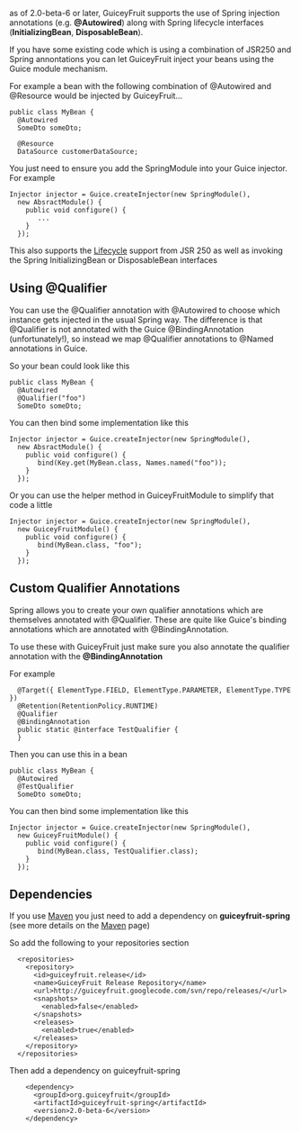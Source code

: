 as of 2.0-beta-6 or later, GuiceyFruit supports the use of Spring injection annotations (e.g. **@Autowired**) along with Spring lifecycle interfaces (**InitializingBean**, **DisposableBean**).

If you have some existing code which is using a combination of JSR250 and Spring annontations you can let GuiceyFruit inject your beans using the Guice module mechanism.

For example a bean with the following combination of @Autowired and @Resource would be injected by GuiceyFruit...

```
public class MyBean {
  @Autowired
  SomeDto someDto;

  @Resource
  DataSource customerDataSource;
```

You just need to ensure you add the SpringModule into your Guice injector. For example

```
Injector injector = Guice.createInjector(new SpringModule(), 
  new AbsractModule() {
    public void configure() {
       ... 
    }
  });
```

This also supports the [Lifecycle](Lifecycle.md) support from JSR 250 as well as invoking the Spring InitializingBean or DisposableBean interfaces

## Using @Qualifier ##

You can use the @Qualifier annotation with @Autowired to choose which instance gets injected in the usual Spring way. The difference is that @Qualifier is not annotated with the Guice @BindingAnnotation (unfortunately!), so instead we map @Qualifier annotations to @Named annotations in Guice.

So your bean could look like this

```
public class MyBean {
  @Autowired
  @Qualifier("foo")
  SomeDto someDto;
```

You can then bind some implementation like this

```
Injector injector = Guice.createInjector(new SpringModule(), 
  new AbsractModule() {
    public void configure() {
       bind(Key.get(MyBean.class, Names.named("foo")); 
    }
  });
```

Or you can use the helper method in GuiceyFruitModule to simplify that code a little

```
Injector injector = Guice.createInjector(new SpringModule(), 
  new GuiceyFruitModule() {
    public void configure() {
       bind(MyBean.class, "foo"); 
    }
  });
```


## Custom Qualifier Annotations ##

Spring allows you to create your own qualifier annotations which are themselves annotated with @Qualifier. These are quite like Guice's binding annotations which are annotated with @BindingAnnotation.

To use these with GuiceyFruit just make sure you also annotate the qualifier annotation with the **@BindingAnnotation**

For example

```
  @Target({ ElementType.FIELD, ElementType.PARAMETER, ElementType.TYPE })
  @Retention(RetentionPolicy.RUNTIME)
  @Qualifier
  @BindingAnnotation
  public static @interface TestQualifier {
  }
```

Then you can use this in a bean

```
public class MyBean {
  @Autowired
  @TestQualifier
  SomeDto someDto;
```

You can then bind some implementation like this

```
Injector injector = Guice.createInjector(new SpringModule(), 
  new GuiceyFruitModule() {
    public void configure() {
       bind(MyBean.class, TestQualifier.class); 
    }
  });
```

## Dependencies ##

If you use [Maven](Maven.md) you just need to add a dependency on **guiceyfruit-spring** (see more details on the [Maven](Maven.md) page)

So add the following to your repositories section
```
  <repositories>
    <repository>
      <id>guiceyfruit.release</id>
      <name>GuiceyFruit Release Repository</name>
      <url>http://guiceyfruit.googlecode.com/svn/repo/releases/</url>
      <snapshots>
        <enabled>false</enabled>
      </snapshots>
      <releases>
        <enabled>true</enabled>
      </releases>
    </repository>
  </repositories>
```

Then add a dependency on guiceyfruit-spring

```
    <dependency>
      <groupId>org.guiceyfruit</groupId>
      <artifactId>guiceyfruit-spring</artifactId>
      <version>2.0-beta-6</version>
    </dependency>
```